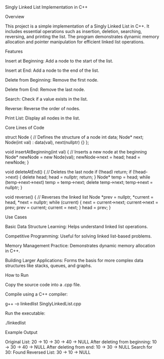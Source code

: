 Singly Linked List Implementation in C++

Overview

This project is a simple implementation of a Singly Linked List in C++. It includes essential operations such as insertion, deletion, searching, reversing, and printing the list. The program demonstrates dynamic memory allocation and pointer manipulation for efficient linked list operations.

Features

Insert at Beginning: Add a node to the start of the list.

Insert at End: Add a node to the end of the list.

Delete from Beginning: Remove the first node.

Delete from End: Remove the last node.

Search: Check if a value exists in the list.

Reverse: Reverse the order of nodes.

Print List: Display all nodes in the list.

Core Lines of Code

struct Node {  // Defines the structure of a node
    int data;
    Node* next;
    Node(int val) : data(val), next(nullptr) {}
};

void insertAtBeginning(int val) {  // Inserts a new node at the beginning
    Node* newNode = new Node(val);
    newNode->next = head;
    head = newNode;
}

void deleteAtEnd() {  // Deletes the last node
    if (!head) return;
    if (!head->next) { delete head; head = nullptr; return; }
    Node* temp = head;
    while (temp->next->next) temp = temp->next;
    delete temp->next;
    temp->next = nullptr;
}

void reverse() {  // Reverses the linked list
    Node *prev = nullptr, *current = head, *next = nullptr;
    while (current) {
        next = current->next;
        current->next = prev;
        prev = current;
        current = next;
    }
    head = prev;
}

Use Cases

Basic Data Structure Learning: Helps understand linked list operations.

Competitive Programming: Useful for solving linked list-based problems.

Memory Management Practice: Demonstrates dynamic memory allocation in C++.

Building Larger Applications: Forms the basis for more complex data structures like stacks, queues, and graphs.

How to Run

Copy the source code into a .cpp file.

Compile using a C++ compiler:

g++ -o linkedlist SinglyLinkedList.cpp

Run the executable:

./linkedlist

Example Output

Original List: 20 -> 10 -> 30 -> 40 -> NULL
After deleting from beginning: 10 -> 30 -> 40 -> NULL
After deleting from end: 10 -> 30 -> NULL
Search for 30: Found
Reversed List: 30 -> 10 -> NULL


